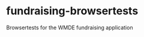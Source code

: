 fundraising-browsertests
========================

Browsertests for the WMDE fundraising application
